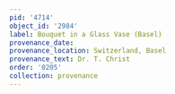 ```yaml
---
pid: '4714'
object_id: '2984'
label: Bouquet in a Glass Vase (Basel)
provenance_date:
provenance_location: Switzerland, Basel
provenance_text: Dr. T. Christ
order: '0205'
collection: provenance
---
```

